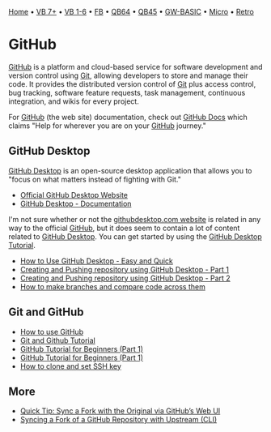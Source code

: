 [Home](https://gotbasic.com) • [VB 7+](vb.md) • [VB 1-6](vb6.md) • [FB](freebasic.md) • [QB64](qb64.md) • [QB45](qb.md) • [GW-BASIC](gw-basic.md) • [Micro](micro.md) • [Retro](retro.md)

# GitHub

[GitHub](https://github.com/) is a platform and cloud-based service for software development and version control using [Git](https://git-scm.com/), allowing developers to store and manage their code. It provides the distributed version control of [Git](https://git-scm.com/) plus access control, bug tracking, software feature requests, task management, continuous integration, and wikis for every project.

For [GitHub](https://github.com/) (the web site) documentation, check out [GitHub Docs](https://docs.github.com) which claims "Help for wherever you are on your [GitHub](https://github.com/) journey."

## GitHub Desktop

[GitHub Desktop](https://desktop.github.com/) is an open-source desktop application that allows you to "focus on what matters instead of fighting with Git."

- [Official GitHub Desktop Website](https://desktop.github.com/)
- [GitHub Desktop - Documentation](https://docs.github.com/en/desktop)

I'm not sure whether or not the [githubdesktop.com website](https://www.githubdesktop.com/) is related in any way to the official [GitHub](https://github.com/), but it does seem to contain a lot of content related to [GitHub Desktop](https://desktop.github.com/). You can get started by using the [GitHub Desktop Tutorial](https://www.githubdesktop.com/github-desktop-tutorial/).

- [How to Use GitHub Desktop - Easy and Quick](https://youtu.be/7NNI9uW8R_o?si=elHhDrjTBJzufQol)
- [Creating and Pushing repository using GitHub Desktop - Part 1](https://youtu.be/no9MJOwN_mE?si=YO43EMmH0crc8m9x)
- [Creating and Pushing repository using GitHub Desktop - Part 2](https://youtu.be/GOY9wMyr7pU?si=5ysePFBl537ZUGqG)
- [How to make branches and compare code across them](https://youtu.be/8-EqOFXjV8Q?si=SyLeg0s2dDYiuIJ8)

## Git and GitHub

- [How to use GitHub](https://youtu.be/PQsJR8ci3J0?si=jUVEg4j7uDZJVG5Z)
- [Git and Github Tutorial](https://youtu.be/xuB1Id2Wxak?si=wV_-xamjZdmOjMpS)
- [GitHub Tutorial for Beginners (Part 1)](https://youtu.be/aUsFjBaGSYE?si=gsrElmaPh15k64E7)
- [GitHub Tutorial for Beginners (Part 1)](https://youtu.be/1WhJJrUeoiI?si=51Bmm9t8Vd_0TNrt)
- [How to clone and set SSH key](https://youtu.be/cho6H2wkMCA?si=ksgBkmfBg66cY0i_)

## More

- [Quick Tip: Sync a Fork with the Original via GitHub’s Web UI](https://www.sitepoint.com/quick-tip-sync-your-fork-with-the-original-without-the-cli/)
- [Syncing a Fork of a GitHub Repository with Upstream (CLI)](https://ardalis.com/syncing-a-fork-of-a-github-repository-with-upstream)
